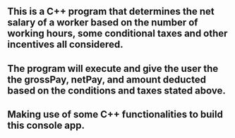 ## This is a C++ program that determines the net salary of a worker based on the number of working hours, some conditional taxes and other incentives all considered.
## The program will execute and give the user the the grossPay, netPay, and amount deducted based on the conditions and taxes stated above.
## Making use of some C++ functionalities to build this console app. 
